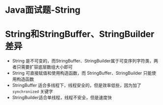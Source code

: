 # Java面试题-String

# String和StringBuffer、StringBuilder差异

- String 是不可变的，而StringBuffer、StringBuilder属于可变序列字符类，两者只需要扩容底层数组大小即可
- String 可直接赋值和使用构造函数，而 StringBuffer、StringBuilder 只能使用构造函数
- StringBuffer 适合多线程下，线程安全的，但是效率低些，因为加了 `synchronized` 关键字
- StringBuilder适合单线程，线程不安全，但是速度快
